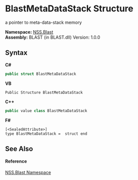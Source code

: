 # BlastMetaDataStack Structure
 

a pointer to meta-data-stack memory

**Namespace:**&nbsp;<a href="88b55311-4a89-0894-e27a-e157e443c7f7.md">NSS.Blast</a><br />**Assembly:**&nbsp;BLAST (in BLAST.dll) Version: 1.0.0

## Syntax

**C#**<br />
``` C#
public struct BlastMetaDataStack
```

**VB**<br />
``` VB
Public Structure BlastMetaDataStack
```

**C++**<br />
``` C++
public value class BlastMetaDataStack
```

**F#**<br />
``` F#
[<SealedAttribute>]
type BlastMetaDataStack =  struct end
```


## See Also


#### Reference
<a href="88b55311-4a89-0894-e27a-e157e443c7f7.md">NSS.Blast Namespace</a><br />